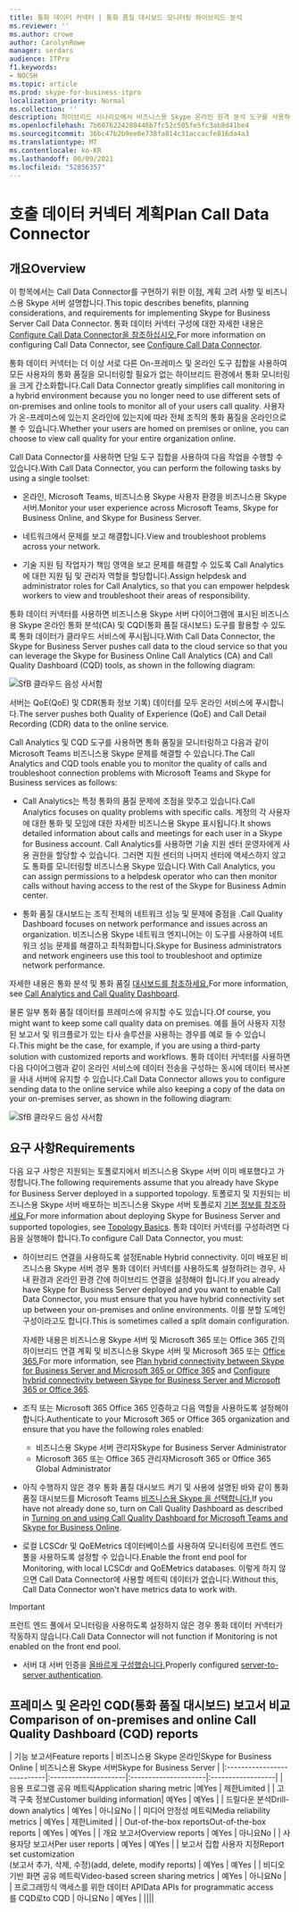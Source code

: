 ```yaml
---
title: 통화 데이터 커넥터 | 통화 품질 대시보드 모니터링 하이브리드 분석
ms.reviewer: ''
ms.author: crowe
author: CarolynRowe
manager: serdars
audience: ITPro
f1.keywords:
- NOCSH
ms.topic: article
ms.prod: skype-for-business-itpro
localization_priority: Normal
ms.collection: ''
description: 하이브리드 시나리오에서 비즈니스용 Skype 온라인 원격 분석 도구를 사용하여 프레미스 구현을 모니터링하는 방법을 간략하게 설명합니다.
ms.openlocfilehash: 7b6076224280446b7fc52c505fe5fc3ab8d41be4
ms.sourcegitcommit: 36bc47b2b9ee0e738fa814c31accacfe816da4a3
ms.translationtype: MT
ms.contentlocale: ko-KR
ms.lasthandoff: 06/09/2021
ms.locfileid: "52856357"
---
```

# <a name="plan-call-data-connector"></a><span data-ttu-id="c8fdc-103">호출 데이터 커넥터 계획</span><span class="sxs-lookup"><span data-stu-id="c8fdc-103">Plan Call Data Connector</span></span>

## <a name="overview"></a><span data-ttu-id="c8fdc-104">개요</span><span class="sxs-lookup"><span data-stu-id="c8fdc-104">Overview</span></span>

<span data-ttu-id="c8fdc-105">이 항목에서는 Call Data Connector를 구현하기 위한 이점, 계획 고려 사항 및 비즈니스용 Skype 서버 설명합니다.</span><span class="sxs-lookup"><span data-stu-id="c8fdc-105">This topic describes benefits, planning considerations, and requirements for implementing Skype for Business Server Call Data Connector.</span></span> <span data-ttu-id="c8fdc-106">통화 데이터 커넥터 구성에 대한 자세한 내용은 [Configure Call Data Connector을 참조하십시오.](configure-call-data-connector.md)</span><span class="sxs-lookup"><span data-stu-id="c8fdc-106">For more information on configuring Call Data Connector, see [Configure Call Data Connector](configure-call-data-connector.md).</span></span>


<span data-ttu-id="c8fdc-107">통화 데이터 커넥터는 더 이상 서로 다른 On-프레미스 및 온라인 도구 집합을 사용하여 모든 사용자의 통화 품질을 모니터링할 필요가 없는 하이브리드 환경에서 통화 모니터링을 크게 간소화합니다.</span><span class="sxs-lookup"><span data-stu-id="c8fdc-107">Call Data Connector greatly simplifies call monitoring in a hybrid environment because you no longer need to use different sets of on-premises and online tools to monitor all of your users call quality.</span></span> <span data-ttu-id="c8fdc-108">사용자가 온-프레미스에 있는지 온라인에 있는지에 따라 전체 조직의 통화 품질을 온라인으로 볼 수 있습니다.</span><span class="sxs-lookup"><span data-stu-id="c8fdc-108">Whether your users are homed on premises or online, you can choose to view call quality for your entire organization online.</span></span>

<span data-ttu-id="c8fdc-109">Call Data Connector를 사용하면 단일 도구 집합을 사용하여 다음 작업을 수행할 수 있습니다.</span><span class="sxs-lookup"><span data-stu-id="c8fdc-109">With Call Data Connector, you can perform the following tasks by using a single toolset:</span></span>

- <span data-ttu-id="c8fdc-110">온라인, Microsoft Teams, 비즈니스용 Skype 사용자 환경을 비즈니스용 Skype 서버.</span><span class="sxs-lookup"><span data-stu-id="c8fdc-110">Monitor your user experience across Microsoft Teams, Skype for Business Online, and Skype for Business Server.</span></span>

- <span data-ttu-id="c8fdc-111">네트워크에서 문제를 보고 해결합니다.</span><span class="sxs-lookup"><span data-stu-id="c8fdc-111">View and troubleshoot problems across your network.</span></span>

- <span data-ttu-id="c8fdc-112">기술 지원 팀 작업자가 책임 영역을 보고 문제를 해결할 수 있도록 Call Analytics에 대한 지원 팀 및 관리자 역할을 할당합니다.</span><span class="sxs-lookup"><span data-stu-id="c8fdc-112">Assign helpdesk and administrator roles for Call Analytics, so that you can empower helpdesk workers to view and troubleshoot their areas of responsibility.</span></span>

<span data-ttu-id="c8fdc-113">통화 데이터 커넥터를 사용하면 비즈니스용 Skype 서버 다이어그램에 표시된 비즈니스용 Skype 온라인 통화 분석(CA) 및 CQD(통화 품질 대시보드) 도구를 활용할 수 있도록 통화 데이터가 클라우드 서비스에 푸시됩니다.</span><span class="sxs-lookup"><span data-stu-id="c8fdc-113">With Call Data Connector, the Skype for Business Server pushes call data to the cloud service so that you can leverage the Skype for Business Online Call Analytics (CA) and Call Quality Dashboard (CQD) tools, as shown in the following diagram:</span></span>

![SfB 클라우드 음성 사서함](../../sfbserver2019/media/call-data-connector-plan-1.png)

<span data-ttu-id="c8fdc-115">서버는 QoE(QoE) 및 CDR(통화 정보 기록) 데이터를 모두 온라인 서비스에 푸시합니다.</span><span class="sxs-lookup"><span data-stu-id="c8fdc-115">The server pushes both Quality of Experience (QoE) and Call Detail Recording (CDR) data to the online service.</span></span>

<span data-ttu-id="c8fdc-116">Call Analytics 및 CQD 도구를 사용하면 통화 품질을 모니터링하고 다음과 같이 Microsoft Teams 비즈니스용 Skype 문제를 해결할 수 있습니다.</span><span class="sxs-lookup"><span data-stu-id="c8fdc-116">The Call Analytics and CQD tools enable you to monitor the quality of calls and troubleshoot connection problems with Microsoft Teams and Skype for Business services as follows:</span></span>

- <span data-ttu-id="c8fdc-117">Call Analytics는 특정 통화의 품질 문제에 초점을 맞추고 있습니다.</span><span class="sxs-lookup"><span data-stu-id="c8fdc-117">Call Analytics focuses on quality problems with specific calls.</span></span> <span data-ttu-id="c8fdc-118">계정의 각 사용자에 대한 통화 및 모임에 대한 자세한 비즈니스용 Skype 표시됩니다.</span><span class="sxs-lookup"><span data-stu-id="c8fdc-118">It shows detailed information about calls and meetings for each user in a Skype for Business account.</span></span>  <span data-ttu-id="c8fdc-119">Call Analytics를 사용하면 기술 지원 센터 운영자에게 사용 권한을 할당할 수 있습니다. 그러면 지원 센터의 나머지 센터에 액세스하지 않고도 통화를 모니터링할 비즈니스용 Skype 있습니다.</span><span class="sxs-lookup"><span data-stu-id="c8fdc-119">With Call Analytics, you can assign permissions to a helpdesk operator who can then monitor calls without having access to the rest of the Skype for Business Admin center.</span></span>

- <span data-ttu-id="c8fdc-120">통화 품질 대시보드는 조직 전체의 네트워크 성능 및 문제에 중점을 .</span><span class="sxs-lookup"><span data-stu-id="c8fdc-120">Call Quality Dashboard focuses on network performance and issues across an organization.</span></span> <span data-ttu-id="c8fdc-121">비즈니스용 Skype 네트워크 엔지니어는 이 도구를 사용하여 네트워크 성능 문제를 해결하고 최적화합니다.</span><span class="sxs-lookup"><span data-stu-id="c8fdc-121">Skype for Business administrators and network engineers use this tool to troubleshoot and optimize network performance.</span></span>

<span data-ttu-id="c8fdc-122">자세한 내용은 통화 분석 및 통화 품질 [대시보드를 참조하세요.](/SkypeForBusiness/using-call-quality-in-your-organization/difference-between-call-analytics-and-call-quality-dashboard)</span><span class="sxs-lookup"><span data-stu-id="c8fdc-122">For more information, see [Call Analytics and Call Quality Dashboard](/SkypeForBusiness/using-call-quality-in-your-organization/difference-between-call-analytics-and-call-quality-dashboard).</span></span>

<span data-ttu-id="c8fdc-123">물론 일부 통화 품질 데이터를 프레미스에 유지할 수도 있습니다.</span><span class="sxs-lookup"><span data-stu-id="c8fdc-123">Of course, you might want to keep some call quality data on premises.</span></span> <span data-ttu-id="c8fdc-124">예를 들어 사용자 지정된 보고서 및 워크플로가 있는 타사 솔루션을 사용하는 경우를 예로 들 수 있습니다.</span><span class="sxs-lookup"><span data-stu-id="c8fdc-124">This might be the case, for example, if you are using a third-party solution with customized reports and workflows.</span></span>  <span data-ttu-id="c8fdc-125">통화 데이터 커넥터를 사용하면 다음 다이어그램과 같이 온라인 서비스에 데이터 전송을 구성하는 동시에 데이터 복사본을 사내 서버에 유지할 수 있습니다.</span><span class="sxs-lookup"><span data-stu-id="c8fdc-125">Call Data Connector allows you to configure sending data to the online service while also keeping a copy of the data on your on-premises server, as shown in the following diagram:</span></span>

![SfB 클라우드 음성 사서함](../../sfbserver2019/media/call-data-connector-plan-2.png)

## <a name="requirements"></a><span data-ttu-id="c8fdc-127">요구 사항</span><span class="sxs-lookup"><span data-stu-id="c8fdc-127">Requirements</span></span>

<span data-ttu-id="c8fdc-128">다음 요구 사항은 지원되는 토폴로지에서 비즈니스용 Skype 서버 이미 배포했다고 가정합니다.</span><span class="sxs-lookup"><span data-stu-id="c8fdc-128">The following requirements assume that you already have Skype for Business Server deployed in a supported topology.</span></span>  <span data-ttu-id="c8fdc-129">토폴로지 및 지원되는 비즈니스용 Skype 서버 배포하는 비즈니스용 Skype 서버 토폴로지 [기본 정보를 참조하세요.](../../SfbServer/plan-your-deployment/topology-basics/topology-basics.md)</span><span class="sxs-lookup"><span data-stu-id="c8fdc-129">For more information about deploying Skype for Business Server and supported topologies, see [Topology Basics](../../SfbServer/plan-your-deployment/topology-basics/topology-basics.md).</span></span> <span data-ttu-id="c8fdc-130">통화 데이터 커넥터를 구성하려면 다음을 실행해야 합니다.</span><span class="sxs-lookup"><span data-stu-id="c8fdc-130">To configure Call Data Connector, you must:</span></span>

- <span data-ttu-id="c8fdc-131">하이브리드 연결을 사용하도록 설정</span><span class="sxs-lookup"><span data-stu-id="c8fdc-131">Enable Hybrid connectivity.</span></span> <span data-ttu-id="c8fdc-132">이미 배포된 비즈니스용 Skype 서버 경우 통화 데이터 커넥터를 사용하도록 설정하려는 경우, 사내 환경과 온라인 환경 간에 하이브리드 연결을 설정해야 합니다.</span><span class="sxs-lookup"><span data-stu-id="c8fdc-132">If you already have Skype for Business Server deployed and you want to enable Call Data Connector, you must ensure that you have hybrid connectivity set up between your on-premises and online environments.</span></span> <span data-ttu-id="c8fdc-133">이를 분할 도메인 구성이라고도 합니다.</span><span class="sxs-lookup"><span data-stu-id="c8fdc-133">This is sometimes called a split domain configuration.</span></span>

   <span data-ttu-id="c8fdc-134">자세한 내용은 비즈니스용 Skype 서버 [](plan-hybrid-connectivity.md) 및 Microsoft 365 또는 Office 365 간의 하이브리드 연결 계획 및 비즈니스용 Skype 서버 및 Microsoft 365 또는 [Office 365.](configure-hybrid-connectivity.md)</span><span class="sxs-lookup"><span data-stu-id="c8fdc-134">For more information, see [Plan hybrid connectivity between Skype for Business Server and Microsoft 365 or Office 365](plan-hybrid-connectivity.md) and [Configure hybrid connectivity between Skype for Business Server and Microsoft 365 or Office 365](configure-hybrid-connectivity.md).</span></span>

- <span data-ttu-id="c8fdc-135">조직 또는 Microsoft 365 Office 365 인증하고 다음 역할을 사용하도록 설정해야 합니다.</span><span class="sxs-lookup"><span data-stu-id="c8fdc-135">Authenticate to your Microsoft 365 or Office 365 organization and ensure that you have the following roles enabled:</span></span>

  - <span data-ttu-id="c8fdc-136">비즈니스용 Skype 서버 관리자</span><span class="sxs-lookup"><span data-stu-id="c8fdc-136">Skype for Business Server Administrator</span></span>
  - <span data-ttu-id="c8fdc-137">Microsoft 365 또는 Office 365 관리자</span><span class="sxs-lookup"><span data-stu-id="c8fdc-137">Microsoft 365 or Office 365 Global Administrator</span></span>

- <span data-ttu-id="c8fdc-138">아직 수행하지 않은 경우 통화 품질 대시보드 켜기 및 사용에 설명된 바와 같이 통화 품질 대시보드를 Microsoft Teams [비즈니스용 Skype 을 선택합니다.](/microsoftteams/turning-on-and-using-call-quality-dashboard)</span><span class="sxs-lookup"><span data-stu-id="c8fdc-138">If you have not already done so, turn on Call Quality Dashboard as described in [Turning on and using Call Quality Dashboard for Microsoft Teams and Skype for Business Online](/microsoftteams/turning-on-and-using-call-quality-dashboard).</span></span>

- <span data-ttu-id="c8fdc-139">로컬 LCSCdr 및 QoEMetrics 데이터베이스를 사용하여 모니터링에 프런트 엔드 풀을 사용하도록 설정할 수 있습니다.</span><span class="sxs-lookup"><span data-stu-id="c8fdc-139">Enable the front end pool for Monitoring, with local LCSCdr and QoEMetrics databases.</span></span> <span data-ttu-id="c8fdc-140">이렇게 하지 않으면 Call Data Connector에 사용할 메트릭 데이터가 없습니다.</span><span class="sxs-lookup"><span data-stu-id="c8fdc-140">Without this, Call Data Connector won't have metrics data to work with.</span></span>

> [!IMPORTANT]
> <span data-ttu-id="c8fdc-141">프런트 엔드 풀에서 모니터링을 사용하도록 설정하지 않은 경우 통화 데이터 커넥터가 작동하지 않습니다.</span><span class="sxs-lookup"><span data-stu-id="c8fdc-141">Call Data Connector will not function if Monitoring is not enabled on the front end pool.</span></span>

- <span data-ttu-id="c8fdc-142">서버 대 서버 인증을 [올바르게 구성했습니다.](../../SfbServer/manage/authentication/server-to-server-and-partner-applications.md)</span><span class="sxs-lookup"><span data-stu-id="c8fdc-142">Properly configured [server-to-server authentication](../../SfbServer/manage/authentication/server-to-server-and-partner-applications.md).</span></span> 

## <a name="comparison-of-on-premises-and-online-call-quality-dashboard-cqd-reports"></a><span data-ttu-id="c8fdc-143">프레미스 및 온라인 CQD(통화 품질 대시보드) 보고서 비교</span><span class="sxs-lookup"><span data-stu-id="c8fdc-143">Comparison of on-premises and online Call Quality Dashboard (CQD) reports</span></span>

| <span data-ttu-id="c8fdc-144">기능 보고서</span><span class="sxs-lookup"><span data-stu-id="c8fdc-144">Feature reports</span></span> | <span data-ttu-id="c8fdc-145">비즈니스용 Skype 온라인</span><span class="sxs-lookup"><span data-stu-id="c8fdc-145">Skype for Business Online</span></span> | <span data-ttu-id="c8fdc-146">비즈니스용 Skype 서버</span><span class="sxs-lookup"><span data-stu-id="c8fdc-146">Skype for Business Server</span></span>   |
|:---------------------------|:---------------------|:---------------------|:------------------|
| <span data-ttu-id="c8fdc-147">응용 프로그램 공유 메트릭</span><span class="sxs-lookup"><span data-stu-id="c8fdc-147">Application sharing metric</span></span> |<span data-ttu-id="c8fdc-148">예</span><span class="sxs-lookup"><span data-stu-id="c8fdc-148">Yes</span></span> | <span data-ttu-id="c8fdc-149">제한</span><span class="sxs-lookup"><span data-stu-id="c8fdc-149">Limited</span></span> |
| <span data-ttu-id="c8fdc-150">고객 구축 정보</span><span class="sxs-lookup"><span data-stu-id="c8fdc-150">Customer building information</span></span>| <span data-ttu-id="c8fdc-151">예</span><span class="sxs-lookup"><span data-stu-id="c8fdc-151">Yes</span></span> | <span data-ttu-id="c8fdc-152">예</span><span class="sxs-lookup"><span data-stu-id="c8fdc-152">Yes</span></span> |
| <span data-ttu-id="c8fdc-153">드릴다운 분석</span><span class="sxs-lookup"><span data-stu-id="c8fdc-153">Drill-down analytics</span></span> | <span data-ttu-id="c8fdc-154">예</span><span class="sxs-lookup"><span data-stu-id="c8fdc-154">Yes</span></span> | <span data-ttu-id="c8fdc-155">아니요</span><span class="sxs-lookup"><span data-stu-id="c8fdc-155">No</span></span> |
| <span data-ttu-id="c8fdc-156">미디어 안정성 메트릭</span><span class="sxs-lookup"><span data-stu-id="c8fdc-156">Media reliability metrics</span></span> | <span data-ttu-id="c8fdc-157">예</span><span class="sxs-lookup"><span data-stu-id="c8fdc-157">Yes</span></span> | <span data-ttu-id="c8fdc-158">제한</span><span class="sxs-lookup"><span data-stu-id="c8fdc-158">Limited</span></span> |
| <span data-ttu-id="c8fdc-159">Out-of-the-box reports</span><span class="sxs-lookup"><span data-stu-id="c8fdc-159">Out-of-the-box reports</span></span> | <span data-ttu-id="c8fdc-160">예</span><span class="sxs-lookup"><span data-stu-id="c8fdc-160">Yes</span></span> | <span data-ttu-id="c8fdc-161">예</span><span class="sxs-lookup"><span data-stu-id="c8fdc-161">Yes</span></span> |
| <span data-ttu-id="c8fdc-162">개요 보고서</span><span class="sxs-lookup"><span data-stu-id="c8fdc-162">Overview reports</span></span> | <span data-ttu-id="c8fdc-163">예</span><span class="sxs-lookup"><span data-stu-id="c8fdc-163">Yes</span></span> | <span data-ttu-id="c8fdc-164">아니요</span><span class="sxs-lookup"><span data-stu-id="c8fdc-164">No</span></span> |
| <span data-ttu-id="c8fdc-165">사용자당 보고서</span><span class="sxs-lookup"><span data-stu-id="c8fdc-165">Per user reports</span></span> | <span data-ttu-id="c8fdc-166">예</span><span class="sxs-lookup"><span data-stu-id="c8fdc-166">Yes</span></span> | <span data-ttu-id="c8fdc-167">예</span><span class="sxs-lookup"><span data-stu-id="c8fdc-167">Yes</span></span> |
| <span data-ttu-id="c8fdc-168">보고서 집합 사용자 지정</span><span class="sxs-lookup"><span data-stu-id="c8fdc-168">Report set customization</span></span> <br> <span data-ttu-id="c8fdc-169">(보고서 추가, 삭제, 수정)</span><span class="sxs-lookup"><span data-stu-id="c8fdc-169">(add, delete, modify reports)</span></span> | <span data-ttu-id="c8fdc-170">예</span><span class="sxs-lookup"><span data-stu-id="c8fdc-170">Yes</span></span> | <span data-ttu-id="c8fdc-171">예</span><span class="sxs-lookup"><span data-stu-id="c8fdc-171">Yes</span></span> |
| <span data-ttu-id="c8fdc-172">비디오 기반 화면 공유 메트릭</span><span class="sxs-lookup"><span data-stu-id="c8fdc-172">Video-based screen sharing metrics</span></span> | <span data-ttu-id="c8fdc-173">예</span><span class="sxs-lookup"><span data-stu-id="c8fdc-173">Yes</span></span> | <span data-ttu-id="c8fdc-174">아니요</span><span class="sxs-lookup"><span data-stu-id="c8fdc-174">No</span></span> |
| <span data-ttu-id="c8fdc-175">프로그래밍식 액세스를 위한 데이터 API</span><span class="sxs-lookup"><span data-stu-id="c8fdc-175">Data APIs for programmatic access</span></span> <br> <span data-ttu-id="c8fdc-176">를 CQD로</span><span class="sxs-lookup"><span data-stu-id="c8fdc-176">to CQD</span></span> | <span data-ttu-id="c8fdc-177">아니요</span><span class="sxs-lookup"><span data-stu-id="c8fdc-177">No</span></span> | <span data-ttu-id="c8fdc-178">예</span><span class="sxs-lookup"><span data-stu-id="c8fdc-178">Yes</span></span> |
||||